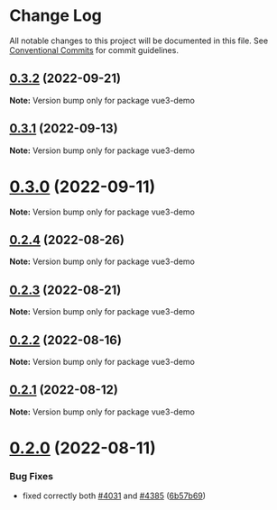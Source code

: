 # Change Log

All notable changes to this project will be documented in this file.
See [Conventional Commits](https://conventionalcommits.org) for commit guidelines.

## [0.3.2](https://github.com/matteobruni/tsparticles/compare/vue3-demo@0.3.1...vue3-demo@0.3.2) (2022-09-21)

**Note:** Version bump only for package vue3-demo





## [0.3.1](https://github.com/matteobruni/tsparticles/compare/vue3-demo@0.3.0...vue3-demo@0.3.1) (2022-09-13)

**Note:** Version bump only for package vue3-demo





# [0.3.0](https://github.com/matteobruni/tsparticles/compare/vue3-demo@0.2.4...vue3-demo@0.3.0) (2022-09-11)

**Note:** Version bump only for package vue3-demo





## [0.2.4](https://github.com/matteobruni/tsparticles/compare/vue3-demo@0.2.2...vue3-demo@0.2.4) (2022-08-26)

**Note:** Version bump only for package vue3-demo





## [0.2.3](https://github.com/matteobruni/tsparticles/compare/vue3-demo@0.2.2...vue3-demo@0.2.3) (2022-08-21)

**Note:** Version bump only for package vue3-demo





## [0.2.2](https://github.com/matteobruni/tsparticles/compare/vue3-demo@0.2.1...vue3-demo@0.2.2) (2022-08-16)

**Note:** Version bump only for package vue3-demo





## [0.2.1](https://github.com/matteobruni/tsparticles/compare/vue3-demo@0.2.0...vue3-demo@0.2.1) (2022-08-12)

**Note:** Version bump only for package vue3-demo





# [0.2.0](https://github.com/matteobruni/tsparticles/compare/vue3-demo@0.1.4...vue3-demo@0.2.0) (2022-08-11)


### Bug Fixes

* fixed correctly both [#4031](https://github.com/matteobruni/tsparticles/issues/4031) and [#4385](https://github.com/matteobruni/tsparticles/issues/4385) ([6b57b69](https://github.com/matteobruni/tsparticles/commit/6b57b69585f931478118bd466dcdce9bbc90fa79))
